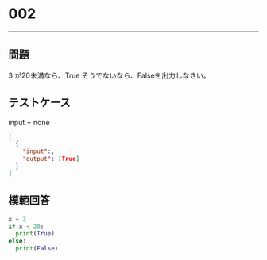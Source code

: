
# 002

---

## 問題

3
が20未満なら、True
そうでないなら、Falseを出力しなさい。

## テストケース

input = none

```json
[
  {
    "input":,
    "output": [True]
  }
]
```

## 模範回答

```python
x = 3
if x < 20:
  print(True)
else:
  print(False)
```
